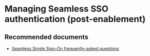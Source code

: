 <properties
    pageTitle="Managing Seamless SSO authentication (post-enablement)"
    description="Managing Seamless SSO authentication (post-enablement)"
    service="microsoft.aad"
    resource="Microsoft_AAD_IAM"
    authors="curtand"
    displayOrder="1770"
    supportTopicIds="32615398"
    selfHelpType="generic"
    resourceTags=""
    productPesIds="16579"
    cloudEnvironments="public, Fairfax, Mooncake, usnat, ussec"
 	articleId="0587579d-308f-47b9-9eda-69cfa6163044"
	ownershipId="AzureIdentity_MultiFactorAuthentication"
/>

# Managing Seamless SSO authentication (post-enablement)

## **Recommended documents**

* [Seamless Single Sign-On frequently-asked questions](https://docs.microsoft.com/azure/active-directory/hybrid/how-to-connect-sso-faq)
